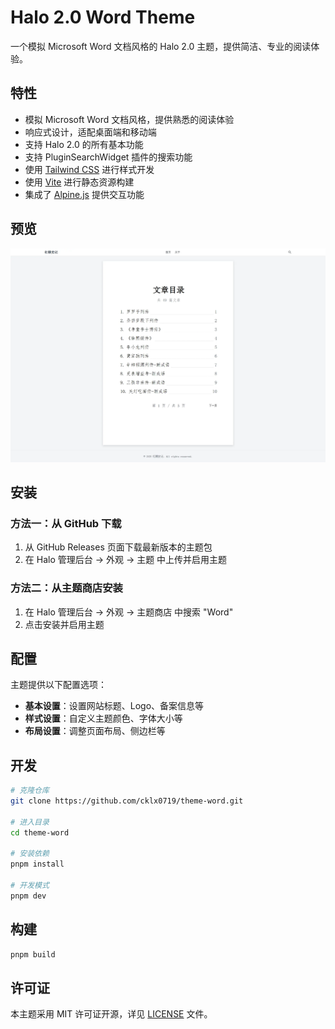 # Halo 2.0 Word Theme

一个模拟 Microsoft Word 文档风格的 Halo 2.0 主题，提供简洁、专业的阅读体验。

## 特性

- 模拟 Microsoft Word 文档风格，提供熟悉的阅读体验
- 响应式设计，适配桌面端和移动端
- 支持 Halo 2.0 的所有基本功能
- 支持 PluginSearchWidget 插件的搜索功能
- 使用 [Tailwind CSS](https://tailwindcss.com/) 进行样式开发
- 使用 [Vite](https://vitejs.dev/) 进行静态资源构建
- 集成了 [Alpine.js](https://alpinejs.dev/) 提供交互功能

## 预览

![Word Theme Preview](./img/1.webp)

## 安装

### 方法一：从 GitHub 下载

1. 从 GitHub Releases 页面下载最新版本的主题包
2. 在 Halo 管理后台 -> 外观 -> 主题 中上传并启用主题

### 方法二：从主题商店安装

1. 在 Halo 管理后台 -> 外观 -> 主题商店 中搜索 "Word"
2. 点击安装并启用主题

## 配置

主题提供以下配置选项：

- **基本设置**：设置网站标题、Logo、备案信息等
- **样式设置**：自定义主题颜色、字体大小等
- **布局设置**：调整页面布局、侧边栏等

## 开发

```bash
# 克隆仓库
git clone https://github.com/cklx0719/theme-word.git

# 进入目录
cd theme-word

# 安装依赖
pnpm install

# 开发模式
pnpm dev
```

## 构建

```bash
pnpm build
```

## 许可证

本主题采用 MIT 许可证开源，详见 [LICENSE](./LICENSE) 文件。
